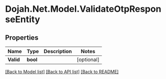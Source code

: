 # Dojah.Net.Model.ValidateOtpResponseEntity

## Properties

Name | Type | Description | Notes
------------ | ------------- | ------------- | -------------
**Valid** | **bool** |  | [optional] 

[[Back to Model list]](../README.md#documentation-for-models) [[Back to API list]](../README.md#documentation-for-api-endpoints) [[Back to README]](../README.md)

